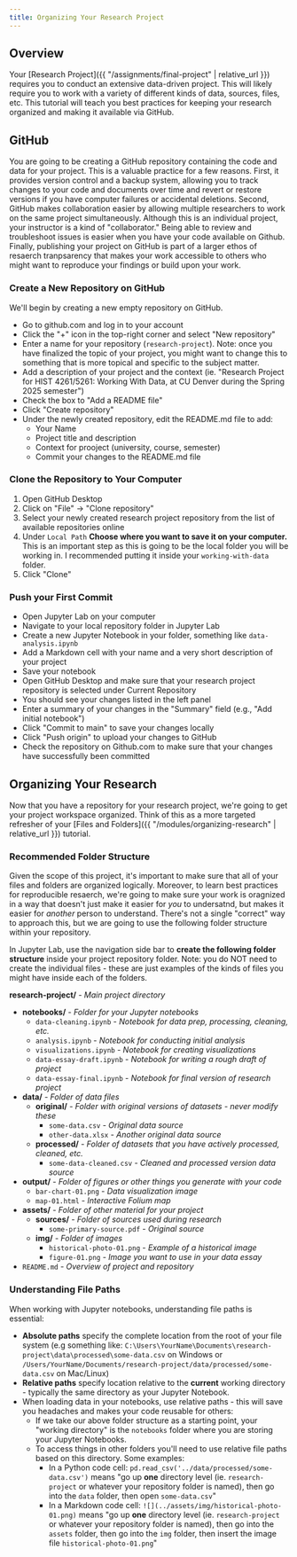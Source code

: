 ```yaml
---
title: Organizing Your Research Project
---
```


## Overview

Your [Research Project]({{ "/assignments/final-project" | relative_url }}) requires you to conduct an extensive data-driven project. This will likely require you to work with a variety of different kinds of data, sources, files, etc. This tutorial will teach you best practices for keeping your research organized and making it available via GitHub.

## GitHub

You are going to be creating a GitHub repository containing the code and data for your project. This is a valuable practice for a few reasons. First, it provides version control and a backup system, allowing you to track changes to your code and documents over time and revert or restore versions if you have computer failures or accidental deletions. Second, GitHub makes collaboration easier by allowing multiple researchers to work on the same project simultaneously. Although this is an individual project, your instructor is a kind of "collaborator." Being able to review and troubleshoot issues is easier when you have your code available on Github. Finally, publishing your project on GitHub is part of a larger ethos of resaerch tranpsarency that makes your work accessible to others who might want to reproduce your findings or build upon your work.

### Create a New Repository on GitHub

We'll begin by creating a new empty repository on GitHub.

- Go to github.com and log in to your account
- Click the "+" icon in the top-right corner and select "New repository"
- Enter a name for your repository (`research-project`). Note: once you have finalized the topic of your project, you might want to change this to something that is more topical and specific to the subject matter.
- Add a description of your project and the context (ie. "Research Project for HIST 4261/5261: Working With Data, at CU Denver during the Spring 2025 semester")
- Check the box to "Add a README file"
- Click "Create repository"
- Under the newly created repository, edit the README.md file to add:
  - Your Name
  - Project title and description
  - Context for prooject (university, course, semester)
  - Commit your changes to the README.md file

### Clone the Repository to Your Computer

1. Open GitHub Desktop
2. Click on "File" → "Clone repository"
3. Select your newly created research project repository from the list of available repositories online
4. Under `Local Path` **Choose where you want to save it on your computer.** This is an important step as this is going to be the local folder you will be working in. I recommended putting it inside your `working-with-data` folder.
5. Click "Clone"

### Push your First Commit

- Open Jupyter Lab on your computer
- Navigate to your local repository folder in Jupyter Lab
- Create a new Jupyter Notebook in your folder, something like `data-analysis.ipynb`
- Add a Markdown cell with your name and a very short description of your project
- Save your notebook
- Open GitHub Desktop and make sure that your research project repository is selected under Current Repository
- You should see your changes listed in the left panel
- Enter a summary of your changes in the "Summary" field (e.g., "Add initial notebook")
- Click "Commit to main" to save your changes locally
- Click "Push origin" to upload your changes to GitHub
- Check the repository on Github.com to make sure that your changes have successfully been committed

## Organizing Your Research

Now that you have a repository for your research project, we're going to get your project workspace organized. Think of this as a more targeted refresher of your [Files and Folders]({{ "/modules/organizing-research" | relative_url }}) tutorial.

### Recommended Folder Structure

Given the scope of this project, it's important to make sure that all of your files and folders are organized logically. Moreover, to learn best practices for reproducible resaerch, we're going to make sure your work is oragnized in a way that doesn't just make it easier for _you_ to undersatnd, but makes it easier for _another_ person to understand. There's not a single "correct" way to approach this, but we are going to use the following folder structure within your repository.

In Jupyter Lab, use the navigation side bar to **create the following folder structure** inside your project repository folder. Note: you do NOT need to create the individual files - these are just examples of the kinds of files you might have inside each of the folders.

<!--
```
research-project/
├── README.md     # Overview of project and repository
├── notebooks/    # Folder for your Jupyter notebooks
│   ├── data-cleaning.ipynb     # notebook for data prep, processing, cleaning, etc.
│   ├── analysis.ipynb          # notebook for conducting initial analysis
│   └── visualizations.ipynb    # notebook for creating visualizations
│   └── data-essay-draft.ipynb  # notebook for writing a rough draft of project
│   └── data-essay-final.ipynb  # notebook for final version of research project
├── data/         # Folder of data files
│   ├── some-data.csv         # Original data source
│   └── other-data.xlsx       # Another original data source
│   └── some-data-cleaned.csv # Cleaned and processed version of original data source
├── output/       # Folder of figures or other things you generate with your code
│   └── bar-chart-01.png      # Data visualization image
│   └── map-01.html           # Interactive Folium map
├── assets/      # Folder of other material for your project
│   └── sources  # Folder of sources used during
│       └── some-primary-source.pdf   # Original source
│   └── img      # Folder of images
│       └── historical-photo-01.png   # Example of a historical image.
│       └── figure-01.png             # Image you want to use in your data essay
```
-->

**research-project/** - _Main project directory_

- **notebooks/** - _Folder for your Jupyter notebooks_
  - `data-cleaning.ipynb` - _Notebook for data prep, processing, cleaning, etc._
  - `analysis.ipynb` - _Notebook for conducting initial analysis_
  - `visualizations.ipynb` - _Notebook for creating visualizations_
  - `data-essay-draft.ipynb` - _Notebook for writing a rough draft of project_
  - `data-essay-final.ipynb` - _Notebook for final version of research project_
- **data/** - _Folder of data files_
  - **original/** - _Folder with original versions of datasets - never modify these_
    - `some-data.csv` - _Original data source_
    - `other-data.xlsx` - _Another original data source_
  - **processed/** - _Folder of datasets that you have actively processed, cleaned, etc._
    - `some-data-cleaned.csv` - _Cleaned and processed version data source_
- **output/** - _Folder of figures or other things you generate with your code_
  - `bar-chart-01.png` - _Data visualization image_
  - `map-01.html` - _Interactive Folium map_
- **assets/** - _Folder of other material for your project_
  - **sources/** - _Folder of sources used during research_
    - `some-primary-source.pdf` - _Original source_
  - **img/** - _Folder of images_
    - `historical-photo-01.png` - _Example of a historical image_
    - `figure-01.png` - _Image you want to use in your data essay_
- `README.md` - _Overview of project and repository_

### Understanding File Paths

When working with Jupyter notebooks, understanding file paths is essential:

- **Absolute paths** specify the complete location from the root of your file system (e.g something like: `C:\Users\YourName\Documents\research-project\data\processed\some-data.csv` on Windows or `/Users/YourName/Documents/research-project/data/processed/some-data.csv` on Mac/Linux)
- **Relative paths** specify location relative to the **current** working directory - typically the same directory as your Jupyter Notebook.
- When loading data in your notebooks, use relative paths - this will save you headaches and makes your code reusable for others:
  - If we take our above folder structure as a starting point, your "working directory" is the `notebooks` folder where you are storing your Jupyter Notebooks.
  - To access things in other folders you'll need to use relative file paths based on this directory. Some examples:
    - In a Python code cell: `pd.read_csv('../data/processed/some-data.csv')` means "go up **one** directory level (ie. `research-project` or whatever your repository folder is named), then go into the `data` folder, then open `some-data.csv`"
    - In a Markdown code cell: `![](../assets/img/historical-photo-01.png)` means "go up **one** directory level (ie. `research-project` or whatever your repository folder is named), then go into the `assets` folder, then go into the `img` folder, then insert the image file `historical-photo-01.png`"
